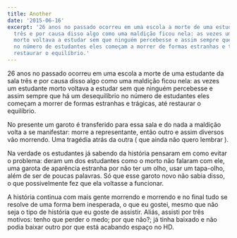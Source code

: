```yaml
---
title: Another
date: '2015-06-16'
excerpt: '26 anos no passado ocorreu em uma escola a morte de uma estudante da sala
  três e por causa disso algo como uma maldição ficou nela: as vezes um estudante
  morto voltava a estudar sem que ninguém percebesse e assim sempre que há um desequilíbrio
  no número de estudantes eles começam a morrer de formas estranhas e trágicas, até
  restaurar o equilíbrio.'
---
```




26 anos no passado ocorreu em uma escola a morte de uma estudante da
sala três e por causa disso algo como uma maldição ficou nela: as vezes
um estudante morto voltava a estudar sem que ninguém percebesse e assim
sempre que há um desequilíbrio no número de estudantes eles começam a
morrer de formas estranhas e trágicas, até restaurar o equilíbrio.

No presente um garoto é transferido para essa sala e do nada a maldição
volta a se manifestar: morre a representante, então outro e assim
diversos vão morrendo. Uma tragédia atrás da outra ( que ainda não quero
lembrar ).

Na verdade os estudantes já sabendo da história pensaram em como evitar
o problema: deram um dos estudantes como o morto não falaram com ele,
uma garota de aparência estranha por não ter um olho, usar um tapa-olho,
além de ser de poucas palavras. Só que esse garoto novo não sabia disso,
o que possivelmente fez que ela voltasse a funcionar.

A história continua com mais gente morrendo e morrendo e no final tudo
se resolve de uma forma bem inesperada, o que eu gostei, mesmo que não
seja o tipo de história que eu goste de assistir. Aliás, assisti por
três motivos: tenho que perder o medo; por que não?; já tinha baixado e
não podia baixar outro por que está acabando espaço no HD.


